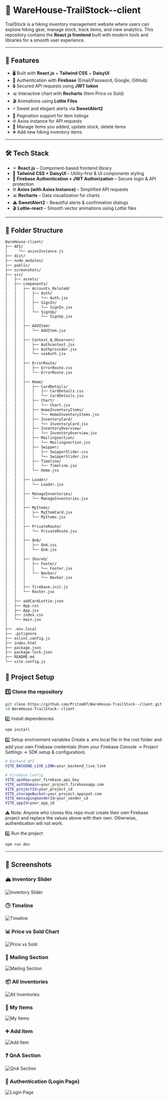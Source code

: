 # 🌲 WareHouse-TrailStock--client

TrailStock is a hiking inventory management website where users can explore hiking gear, manage stock, track items, and view analytics. This repository contains the **React.js frontend** built with modern tools and libraries for a smooth user experience.

---

## 🚀 Features

- 🖥️ Built with **React.js** + **Tailwind CSS** + **DaisyUI**
- 🔑 Authentication with **Firebase** (Email/Password, Google, GitHub)
- 🔒 Secured API requests using **JWT token**
- 📊 Interactive chart with **Recharts** (Item Price vs Sold)
- 🎬 Animations using **Lottie Files**
- ⚡ Sweet and elegant alerts via **SweetAlert2**
- 🔄 Pagination support for item listings
- 🌐 Axios instance for API requests
- 👤 Manage items you added, update stock, delete items
- ➕ Add new hiking inventory items

---

## 🛠️ Tech Stack

- ⚛️ **React.js** – Component-based frontend library
- 🎨 **Tailwind CSS + DaisyUI** – Utility-first & UI components styling
- 🔑 **Firebase Authentication + JWT Authorization** – Secure login & API protection
- 🌐 **Axios (with Axios Instance)** – Simplified API requests
- 📊 **Recharts** – Data visualization for charts
- ⚠️ **SweetAlert2** – Beautiful alerts & confirmation dialogs
- 🎬 **Lottie-react** – Smooth vector animations using Lottie files

---

## 📁 Folder Structure

```bash
WareHouse-client/
├── API/
│     └── axiosInstance.js
├── dist/
├── node_modules/
├── public/
├── screenshots/
├── src/
│   ├── assets/
│   ├── components/
│   │   ├── Accounts_Related/
│   │   │   ├── Auth/
│   │   │   │   └── Auth.jsx
│   │   │   ├── SignIn/
│   │   │   │   └── SignIn.jsx
│   │   │   └── SignUp/
│   │   │       └── SignUp.jsx
│   │   │
│   │   ├── AddItem/
│   │   │   └── AddItem.jsx
│   │   │
│   │   ├── Context_&_Observer/
│   │   │   ├── Authcontext.jsx
│   │   │   ├── Authprovider.jsx
│   │   │   └── useAuth.jsx
│   │   │
│   │   ├── ErrorRoute/
│   │   │   ├── ErrorRoute.css
│   │   │   └── ErrorRoute.jsx
│   │   │
│   │   ├── Home/
│   │   │   ├── CardDetails/
│   │   │   │   ├── CardDetails.css
│   │   │   │   └── CardDetails.jsx
│   │   │   ├── Chart/
│   │   │   │   └── Chart.jsx
│   │   │   ├── HomeInventoryItems/
│   │   │   │   └── HomeInventoryItems.jsx
│   │   │   ├── InventoryCard/
│   │   │   │   └── InventoryCard.jsx
│   │   │   ├── InventoryOverview/
│   │   │   │   └── InventoryOverview.jsx
│   │   │   ├── Mailingsection/
│   │   │   │   └── Mailingsection.jsx
│   │   │   ├── Swipper/
│   │   │   │   ├── SwipperSlider.css
│   │   │   │   └── SwipperSlider.jsx
│   │   │   ├── Timeline/
│   │   │   │   └── Timeline.jsx
│   │   │   └── Home.jsx
│   │   │
│   │   ├── Loader/
│   │   │   └── Loader.jsx
│   │   │
│   │   ├── ManageInventories/
│   │   │   └── ManageInventories.jsx
│   │   │
│   │   ├── MyItems/
│   │   │   ├── MyItemCard.jsx
│   │   │   └── MyItems.jsx
│   │   │
│   │   ├── PrivateRoute/
│   │   │   └── PrivateRoute.jsx
│   │   │
│   │   ├── QnA/
│   │   │   ├── QnA.css
│   │   │   └── QnA.jsx
│   │   │
│   │   ├── Shared/
│   │   │   ├── Footer/
│   │   │   │   └── Footer.jsx
│   │   │   └── Navbar/
│   │   │       └── Navbar.jsx
│   │   │
│   │   ├── firebase.init.js
│   │   └── Router.jsx
│   │
│   ├── addCardLottie.json
│   ├── App.css
│   ├── App.jsx
│   ├── index.css
│   └── main.jsx
│
├── .env.local
├── .gitignore
├── eslint.config.js
├── index.html
├── package.json
├── package-lock.json
├── README.md
└── vite.config.js

```

## 📂 Project Setup

### 1️⃣ Clone the repository

```bash
git clone https://github.com/Pritom07/WareHouse-TrailStock--client.git
cd WareHouse-TrailStock--client
```

2️⃣ Install dependencies

```bash
npm install
```

3️⃣ Setup environment variables
Create a .env.local file in the root folder and add your own Firebase credentials (from your Firebase Console → Project Settings → SDK setup & configuration).

```bash
# Backend API
VITE_BACKEND_LIVE_LINK=your_backend_live_link

# Firebase Config
VITE_apiKey=your_firebase_api_key
VITE_authDomain=your_project.firebaseapp.com
VITE_projectId=your_project_id
VITE_storageBucket=your_project.appspot.com
VITE_messagingSenderId=your_sender_id
VITE_appId=your_app_id
```

⚠️ Note: Anyone who clones this repo must create their own Firebase project and replace the values above with their own. Otherwise, authentication will not work.

4️⃣ Run the project

```bash
npm run dev
```

---

## 📸 Screenshots

### 🏔️ Inventory Slider

![Inventory Slider](/screenshots/home1.PNG)

### 🕒 Timeline

![Timeline](/screenshots/home2.PNG)

### 📊 Price vs Sold Chart

![Price vs Sold](/screenshots/home3.PNG)

### 📧 Mailing Section

![Mailing Section](/screenshots/home4.PNG)

### 📦 All Inventories

![All Inventories](/screenshots/manageinventories.PNG)

### 👤 My Items

![My Items](/screenshots/myitems.PNG)

### ➕ Add Item

![Add Item](/screenshots/additem.PNG)

### ❓ QnA Section

![QnA Section](/screenshots/qna.PNG)

### 🔑 Authentication (Login Page)

![Login Page](/screenshots/signin.PNG)
